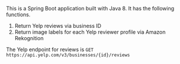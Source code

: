 This is a Spring Boot application built with Java 8. It has the following functions.

1) Return Yelp reviews via business ID
2) Return image labels for each Yelp reviewer profile via Amazon Rekognition

The Yelp endpoint for reviews is 
`GET https://api.yelp.com/v3/businesses/{id}/reviews`
